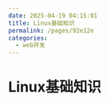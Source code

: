 ```yaml
---
date: 2025-04-19 04:15:01
title: Linux基础知识
permalink: /pages/92e12e
categories:
  - web开发
---
```


# Linux基础知识